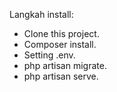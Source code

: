 

Langkah install:

- Clone this project.
- Composer install.
- Setting .env.
- php artisan migrate.
- php artisan serve.
